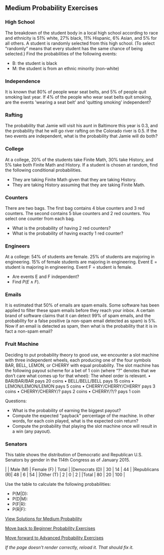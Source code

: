 ## Medium Probability Exercises

### High School
The breakdown of the student body in a local high school according to race and ethnicity is 51% white, 27% black, 11% Hispanic, 6% Asian, and 5% for all others. A student is randomly selected from this high school. (To select “randomly” means that every student has the same chance of being selected.)
Find the probabilities of the following events:
- B: the student is black 
- M: the student is from an ethnic minority (non-white)

### Independence
It is known that 80% of people wear seat belts, and 5% of people quit smoking last year. If 4% of the people who wear seat belts quit smoking, are the events 'wearing a seat belt' and 'quitting smoking' independent?

### Rafting
The probability that Jamie will visit his aunt in Baltimore this year is 0.3, and the probability that he will go river rafting on the Colorado river is 0.5.
If the two events are independent, what is the probability that Jamie will do both?

### College
At a college, 20% of the students take Finite Math, 30% take History, and 5% take both Finite Math and History. If a student is chosen at random, find the following conditional probabilities.
- They are taking Finite Math given that they are taking History.
- They are taking History assuming that they are taking Finite Math.

### Counters
There are two bags. The first bag contains 4 blue counters and 3 red counters. The second contains 5 blue counters and 2 red counters. You select one counter from each bag. 
- What is the probability of having 2 red counters?
- What is the probability of having exactly 1 red counter?

### Engineers
At a college: 54% of students are female. 25% of students are majoring in engineering. 15% of female students are majoring in engineering.
Event E = student is majoring in engineering. Event F = student is female.

- Are events E and F independent? 
- Find $P(E\wedge F)$.

### Emails
It is estimated that 50% of emails are spam emails. Some software has been applied to filter these spam emails before they reach your inbox. A certain brand of software claims that it can detect 99% of spam emails, and the probability for a false positive (a non-spam email detected as spam) is 5%.
Now if an email is detected as spam, then what is the probability that it is in fact a non-spam email?

### Fruit Machine
Deciding to put probability theory to good use, we encounter a slot machine with three independent wheels, each producing one of the four symbols BAR, BELL, LEMON, or CHERRY with equal probability.
The slot machine has the following payout scheme for a bet of 1 coin (where “?” denotes that we don’t care what comes up for that wheel):
The wheel order is relevant.
• BAR/BAR/BAR pays 20 coins
• BELL/BELL/BELL pays 15 coins
• LEMON/LEMON/LEMON pays 5 coins
• CHERRY/CHERRY/CHERRY pays 3 coins
• CHERRY/CHERRY/? pays 2 coins
• CHERRY/?/? pays 1 coin

Questions:
- What is the probability of earning the biggest payout? 
- Compute the expected "payback" percentage of the machine. In other words, for each coin played, what is the expected coin return?
- Compute the probability that playing the slot machine once will result in a win (any payout).

### Senators
This table shows the distribution of Democratic and Republican U.S. Senators by gender in the 114th Congress as of January 2015.

|               | Male (M)    | Female (F) |	Total |
|Democrats (D)  |	  30	      |   14	     |   44   |
|Republicans (R)|	  48	      |    6	     |   54   |
|Other (T)	    |    2	      |    0	     |    2   |
|Total	        |   80	      |   20	     |  100   |

Use the table to calculate the following probabilities:
- P(M|D): 
- P(D|M): 
- P(F|R): 
- P(R|F):

[View Solutions for Medium Probability](https://github.com/UMdecisionsupport/DecisionSupport2023/blob/main/Probability/Solutions/Medium_Solutions.md)

[Move back to Beginner Probability Exercises](https://github.com/UMdecisionsupport/DecisionSupport2023/blob/main/Probability/Beginner.md)

[Move forward to Advanced Probability Exercises](https://github.com/UMdecisionsupport/DecisionSupport2023/blob/main/Probability/Advanced.md)

*If the page doesn't render correctly, reload it. That should fix it.*
